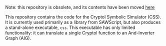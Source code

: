 Note: this repository is obsolete, and its contents have been moved [here](https://github.com/GaloisInc/saw-script/tree/master/cryptol-saw-core)

This repository contains the code for the Cryptol Symbolic Simulator
(CSS). It is currently used primarily as a library from SAWScript, but
also produces a stand-alone executable, `css`. This executable has
only limited functionality: it can translate a single Cryptol function
to an And-Inverter Graph (AIG).
